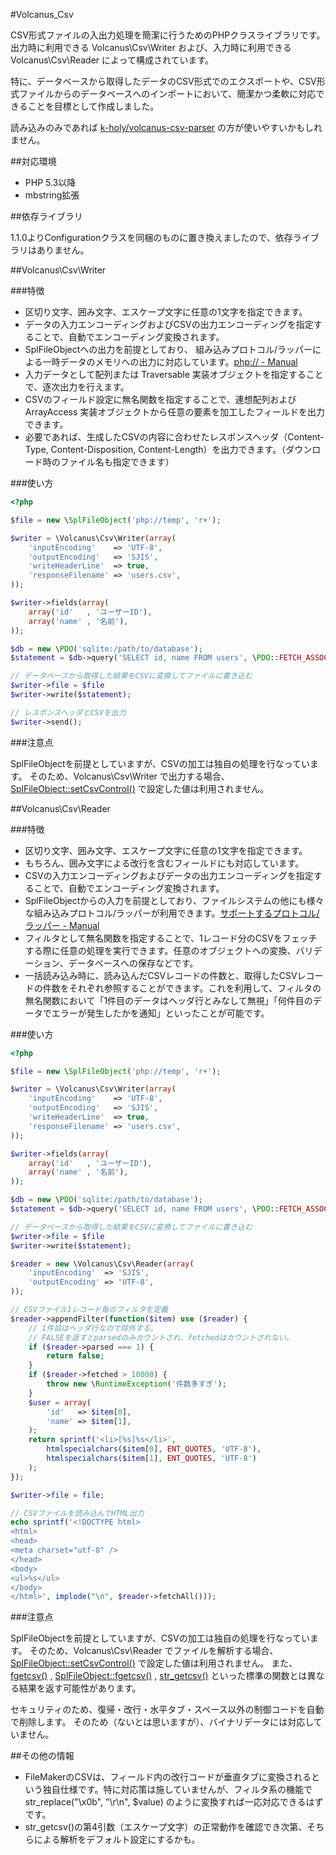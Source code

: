#Volcanus_Csv

CSV形式ファイルの入出力処理を簡潔に行うためのPHPクラスライブラリです。
出力時に利用できる Volcanus\Csv\Writer および、入力時に利用できる Volcanus\Csv\Reader によって構成されています。

特に、データベースから取得したデータのCSV形式でのエクスポートや、CSV形式ファイルからのデータベースへのインポートにおいて、簡潔かつ柔軟に対応できることを目標として作成しました。

読み込みのみであれば [k-holy/volcanus-csv-parser](https://github.com/k-holy/volcanus-csv-parser) の方が使いやすいかもしれません。


##対応環境

* PHP 5.3以降
* mbstring拡張

##依存ライブラリ

1.1.0よりConfigurationクラスを同梱のものに置き換えましたので、依存ライブラリはありません。


##Volcanus\Csv\Writer

###特徴

* 区切り文字、囲み文字、エスケープ文字に任意の1文字を指定できます。
* データの入力エンコーディングおよびCSVの出力エンコーディングを指定することで、自動でエンコーディング変換されます。
* SplFileObjectへの出力を前提としており、 組み込みプロトコル/ラッパーによる一時データのメモリへの出力に対応しています。[php:// - Manual](http://jp2.php.net/manual/ja/wrappers.php.php)
* 入力データとして配列または Traversable 実装オブジェクトを指定することで、逐次出力を行えます。
* CSVのフィールド設定に無名関数を指定することで、連想配列および ArrayAccess 実装オブジェクトから任意の要素を加工したフィールドを出力できます。
* 必要であれば、生成したCSVの内容に合わせたレスポンスヘッダ（Content-Type, Content-Disposition, Content-Length）を出力できます。（ダウンロード時のファイル名も指定できます）

###使い方

```php
<?php

$file = new \SplFileObject('php://temp', 'r+');

$writer = \Volcanus\Csv\Writer(array(
    'inputEncoding'    => 'UTF-8',
    'outputEncoding'   => 'SJIS',
    'writeHeaderLine'  => true,
    'responseFilename' => 'users.csv',
));

$writer->fields(array(
    array('id'   , 'ユーザーID'),
    array('name' , '名前'),
));

$db = new \PDO('sqlite:/path/to/database');
$statement = $db->query('SELECT id, name FROM users', \PDO::FETCH_ASSOC);

// データベースから取得した結果をCSVに変換してファイルに書き込む
$writer->file = $file
$writer->write($statement);

// レスポンスヘッダとCSVを出力
$writer->send();

```

###注意点

SplFileObjectを前提としていますが、CSVの加工は独自の処理を行なっています。
そのため、Volcanus\Csv\Writer で出力する場合、[SplFileObject::setCsvControl()](http://jp2.php.net/manual/ja/splfileobject.setcsvcontrol.php) で設定した値は利用されません。


##Volcanus\Csv\Reader

###特徴

* 区切り文字、囲み文字、エスケープ文字に任意の1文字を指定できます。
* もちろん、囲み文字による改行を含むフィールドにも対応しています。
* CSVの入力エンコーディングおよびデータの出力エンコーディングを指定することで、自動でエンコーディング変換されます。
* SplFileObjectからの入力を前提としており、ファイルシステムの他にも様々な組み込みプロトコル/ラッパーが利用できます。[サポートするプロトコル/ラッパー - Manual](http://jp2.php.net/manual/ja/wrappers.php)
* フィルタとして無名関数を指定することで、1レコード分のCSVをフェッチする際に任意の処理を実行できます。任意のオブジェクトへの変換、バリデーション、データベースへの保存などです。
* 一括読み込み時に、読み込んだCSVレコードの件数と、取得したCSVレコードの件数をそれぞれ参照することができます。これを利用して、フィルタの無名関数において「1件目のデータはヘッダ行とみなして無視」「何件目のデータでエラーが発生したかを通知」といったことが可能です。

###使い方

```php
<?php

$file = new \SplFileObject('php://temp', 'r+');

$writer = \Volcanus\Csv\Writer(array(
    'inputEncoding'    => 'UTF-8',
    'outputEncoding'   => 'SJIS',
    'writeHeaderLine'  => true,
    'responseFilename' => 'users.csv',
));

$writer->fields(array(
    array('id'   , 'ユーザーID'),
    array('name' , '名前'),
));

$db = new \PDO('sqlite:/path/to/database');
$statement = $db->query('SELECT id, name FROM users', \PDO::FETCH_ASSOC);

// データベースから取得した結果をCSVに変換してファイルに書き込む
$writer->file = $file
$writer->write($statement);

$reader = new \Volcanus\Csv\Reader(array(
    'inputEncoding'  => 'SJIS',
    'outputEncoding' => 'UTF-8',
));

// CSVファイル1レコード毎のフィルタを定義
$reader->appendFilter(function($item) use ($reader) {
    // 1件目はヘッダ行なので除外する。
    // FALSEを返すとparsedのみカウントされ、fetchedはカウントされない。
    if ($reader->parsed === 1) {
        return false;
    }
    if ($reader->fetched > 10000) {
        throw new \RuntimeException('件数多すぎ');
    }
    $user = array(
        'id'   => $item[0],
        'name' => $item[1],
    );
    return sprintf('<li>[%s]%s</li>',
        htmlspecialchars($item[0], ENT_QUOTES, 'UTF-8'),
        htmlspecialchars($item[1], ENT_QUOTES, 'UTF-8')
    );
});

$writer->file = file;

// CSVファイルを読み込んでHTML出力
echo sprintf('<!DOCTYPE html>
<html>
<head>
<meta charset="utf-8" />
</head>
<body>
<ul>%s</ul>
</body>
</html>', implode("\n", $reader->fetchAll()));

```

###注意点

SplFileObjectを前提としていますが、CSVの加工は独自の処理を行なっています。
そのため、Volcanus\Csv\Reader でファイルを解析する場合、[SplFileObject::setCsvControl()](http://jp2.php.net/manual/ja/splfileobject.setcsvcontrol.php) で設定した値は利用されません。
また、[fgetcsv()](http://jp2.php.net/manual/ja/function.fgetcsv.php) , [SplFileObject::fgetcsv()](http://jp2.php.net/manual/ja/splfileobject.fgetcsv.php) , [str_getcsv()](http://jp2.php.net/manual/ja/function.str-getcsv.php) といった標準の関数とは異なる結果を返す可能性があります。

セキュリティのため、復帰・改行・水平タブ・スペース以外の制御コードを自動で削除します。
そのため（ないとは思いますが）、バイナリデータには対応していません。


##その他の情報

* FileMakerのCSVは、フィールド内の改行コードが垂直タブに変換されるという独自仕様です。特に対応策は施していませんが、フィルタ系の機能で str_replace("\x0b", "\r\n", $value) のように変換すれば一応対応できるはずです。
* str_getcsv()の第4引数（エスケープ文字）の正常動作を確認でき次第、そちらによる解析をデフォルト設定にするかも。
